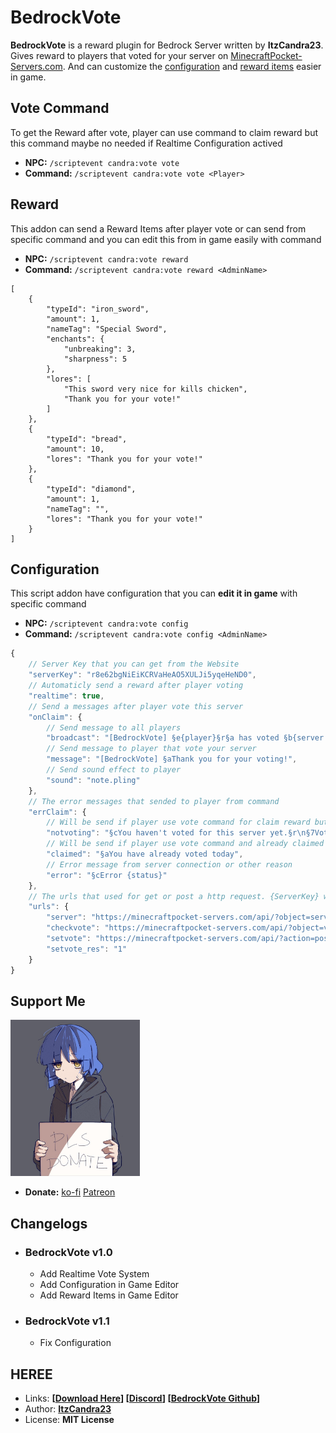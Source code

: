 # BedrockVote
**BedrockVote** is a reward plugin for Bedrock Server written by **ItzCandra23**. Gives reward to players that voted for your server on [MinecraftPocket-Servers.com](https://minecraftpocket-servers.com). And can customize the [configuration](#configuration) and [reward items](#reward) easier in game.

## Vote Command
To get the Reward after vote, player can use command to claim reward but this command maybe no needed if Realtime Configuration actived
- **NPC:** `/scriptevent candra:vote vote`
- **Command:** `/scriptevent candra:vote vote <Player>`

## Reward
This addon can send a Reward Items after player vote or can send from specific command and you can edit this from in game easily with command
- **NPC:** `/scriptevent candra:vote reward`
- **Command:** `/scriptevent candra:vote reward <AdminName>`
```jsonc
[
    {
        "typeId": "iron_sword",
        "amount": 1,
        "nameTag": "Special Sword",
        "enchants": {
            "unbreaking": 3,
            "sharpness": 5
        },
        "lores": [
            "This sword very nice for kills chicken",
            "Thank you for your vote!"
        ]
    },
    {
        "typeId": "bread",
        "amount": 10,
        "lores": "Thank you for your vote!"
    },
    {
        "typeId": "diamond",
        "amount": 1,
        "nameTag": "",
        "lores": "Thank you for your vote!"
    }
]
```

## Configuration
This script addon have configuration that you can **edit it in game** with specific command
- **NPC:** `/scriptevent candra:vote config`
- **Command:** `/scriptevent candra:vote config <AdminName>`
```ts
{
    // Server Key that you can get from the Website
    "serverKey": "r8e62bgNiEiKCRVaHeAO5XULJi5yqeHeND0",
    // Automaticly send a reward after player voting
    "realtime": true,
    // Send a messages after player vote this server
    "onClaim": {
        // Send message to all players
        "broadcast": "[BedrockVote] §e{player}§r§a has voted §b{server.name}§a and got a reward kit!\n§r§7Let's vote at §r{server.url}",
        // Send message to player that vote your server
        "message": "[BedrockVote] §aThank you for your voting!",
        // Send sound effect to player
        "sound": "note.pling"
    },
    // The error messages that sended to player from command
    "errClaim": {
        // Will be send if player use vote command for claim reward but not vote
        "notvoting": "§cYou haven't voted for this server yet.§r\n§7Vote §b{server.name}§7 at §e{server.url}",
        // Will be send if player use vote command and already claimed the reward
        "claimed": "§aYou have already voted today",
        // Error message from server connection or other reason
        "error": "§cError {status}"
    },
    // The urls that used for get or post a http request. {ServerKey} will be replace to serverKey from configuration and {Username} will be replace to player name.
    "urls": {
        "server": "https://minecraftpocket-servers.com/api/?object=servers&element=detail&key={ServerKey}",
        "checkvote": "https://minecraftpocket-servers.com/api/?object=votes&element=claim&key={ServerKey}&username={Username}",
        "setvote": "https://minecraftpocket-servers.com/api/?action=post&object=votes&element=claim&key={ServerKey}&username={Username}",
        "setvote_res": "1"
    }
}
```

## Support Me
[<img src="images/ryo-pls-donate.jpeg" height="250">](https://ko-fi.com/itzcandra23)
- **Donate:** [ko-fi](https://ko-fi.com/itzcandra23) [Patreon](patreon.com/CandraDev)

## Changelogs
- ### **BedrockVote v1.0**
  - Add Realtime Vote System
  - Add Configuration in Game Editor
  - Add Reward Items in Game Editor
- ### **BedrockVote v1.1**
  - Fix Configuration

## HEREE
- Links: **[[Download Here](https://github.com/ItzCandra23/BedrockVote/releases)] [[Discord](https://discord.gg/zBvW9pb2Dz)] [[BedrockVote Github](https://github.com/ItzCandra23/BedrockVote)]**
- Author: **[ItzCandra23](https://discordapp.com/users/822266948607148042)**
- License: **MIT License**
